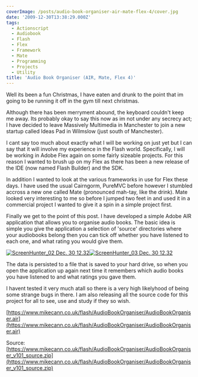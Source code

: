 ```yaml
---
coverImage: /posts/audio-book-organiser-air-mate-flex-4/cover.jpg
date: '2009-12-30T13:38:29.000Z'
tags:
  - Actionscript
  - Audiobook
  - Flash
  - Flex
  - Framework
  - Mate
  - Programming
  - Projects
  - Utility
title: 'Audio Book Organiser (AIR, Mate, Flex 4)'
---
```


Well its been a fun Christmas, I have eaten and drunk to the point that im going to be running it off in the gym till next christmas.

Although there has been merryment abound, the keyboard couldn't keep me away. Its probably okay to say this now as im not under any secrecy act; I have decided to leave Massively Multimedia in Manchester to join a new startup called Ideas Pad in Wilmslow (just south of Manchester).

<!-- more -->

I cant say too much about exactly what I will be working on just yet but I can say that it will involve my experience in the Flash world. Specifically, I will be working in Adobe Flex again on some fairly sizeable projects. For this reason I wanted to brush up on my Flex as there has been a new release of the IDE (now named Flash Builder) and the SDK.

In addition I wanted to look at the various frameworks in use for Flex these days. I have used the usual Cairngorm, PureMVC before however I stumbled accross a new one called Mate (pronounced mah-tay, like the drink). Mate looked very interesting to me so before I jumped two feet in and used it in a commercial project I wanted to give it a spin in a simple project first.

Finally we get to the point of this post. I have developed a simple Adobe AIR application that allows you to organise audio books. The basic idea is simple you give the application a selection of 'source' directories where your audiobooks belong then you can tick off whether you have listened to each one, and what rating you would give them.

[![ScreenHunter_02 Dec. 30 12.32](https://www.mikecann.co.uk/wp-content/uploads/2009/12/ScreenHunter_02-Dec.-30-12.32-300x262.jpg "ScreenHunter_02 Dec. 30 12.32")](https://mikecann.co.uk/wp-content/uploads/2009/12/ScreenHunter_02-Dec.-30-12.32.jpg)[![ScreenHunter_03 Dec. 30 12.32](https://www.mikecann.co.uk/wp-content/uploads/2009/12/ScreenHunter_03-Dec.-30-12.32-300x261.jpg "ScreenHunter_03 Dec. 30 12.32")](https://mikecann.co.uk/wp-content/uploads/2009/12/ScreenHunter_03-Dec.-30-12.32.jpg)

The data is persisted to a file that is saved to your hard drive, so when you open the application up again next time it remembers which audio books you have listened to and what ratings you gave them.

I havent tested it very much atall so there is a very high likelyhood of being some strange bugs in there. I am also releasing all the source code for this project for all to see, use and study if they so wish.

[https://www.mikecann.co.uk/flash/AudioBookOrganiser/AudioBookOrganiser.air](https://www.mikecann.co.uk/flash/AudioBookOrganiser/AudioBookOrganiser.air)

Source: [https://www.mikecann.co.uk/flash/AudioBookOrganiser/AudioBookOrganiser_v101_source.zip](https://www.mikecann.co.uk/flash/AudioBookOrganiser/AudioBookOrganiser_v101_source.zip)
